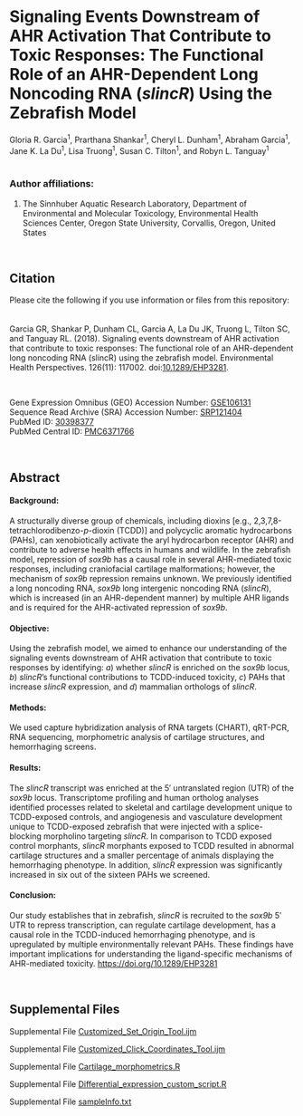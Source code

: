 # Signaling Events Downstream of AHR Activation That Contribute to Toxic Responses: The Functional Role of an AHR-Dependent Long Noncoding RNA (*slincR*) Using the Zebrafish Model

Gloria R. Garcia<sup>1</sup>, Prarthana Shankar<sup>1</sup>, Cheryl L. Dunham<sup>1</sup>, Abraham Garcia<sup>1</sup>, Jane K. La Du<sup>1</sup>, Lisa Truong<sup>1</sup>, Susan C. Tilton<sup>1</sup>, and Robyn L. Tanguay<sup>1</sup>
<br><br>
### Author affiliations:
  1. The Sinnhuber Aquatic Research Laboratory, Department of Environmental and Molecular Toxicology, Environmental Health Sciences Center, Oregon State University, Corvallis, Oregon, United States

<br>

## Citation
Please cite the following if you use information or files from this repository:
<br><br><br>
Garcia GR, Shankar P, Dunham CL, Garcia A, La Du JK, Truong L, Tilton SC, and Tanguay RL. (2018). Signaling events downstream of AHR activation that contribute to toxic responses: The functional role of an AHR-dependent long noncoding RNA (slincR) using the zebrafish model. Environmental Health Perspectives. 126(11): 117002. doi:[10.1289/EHP3281](https://doi.org/10.1289/EHP3281).

<br>

Gene Expression Omnibus (GEO) Accession Number: [GSE106131](https://www.ncbi.nlm.nih.gov/geo/query/acc.cgi?acc=GSE106131)
<br>
Sequence Read Archive (SRA) Accession Number: [SRP121404](https://trace.ncbi.nlm.nih.gov/Traces/sra/?study=SRP121404)
<br>
PubMed ID: [30398377](https://pubmed.ncbi.nlm.nih.gov/30398377/)
<br>
PubMed Central ID: [PMC6371766](https://www.ncbi.nlm.nih.gov/pmc/articles/PMC6371766/)

<br>

## Abstract
#### **Background:**
A structurally diverse group of chemicals, including dioxins [e.g., 2,3,7,8-tetrachlorodibenzo-*p*-dioxin (TCDD)] and polycyclic aromatic hydrocarbons (PAHs), can xenobiotically activate the aryl hydrocarbon receptor (AHR) and contribute to adverse health effects in humans and wildlife. In the zebrafish model, repression of *sox9b* has a causal role in several AHR-mediated toxic responses, including craniofacial cartilage malformations; however, the mechanism of *sox9b* repression remains unknown. We previously identified a long noncoding RNA, *sox9b* long intergenic noncoding RNA (*slincR*), which is increased (in an AHR-dependent manner) by multiple AHR ligands and is required for the AHR-activated repression of *sox9b*.

#### **Objective:**
Using the zebrafish model, we aimed to enhance our understanding of the signaling events downstream of AHR activation that contribute to toxic responses by identifying: *a*) whether *slincR* is enriched on the *sox9b* locus, *b*) *slincR*’s functional contributions to TCDD-induced toxicity, *c*) PAHs that increase *slincR* expression, and *d*) mammalian orthologs of *slincR*.

#### **Methods:**
We used capture hybridization analysis of RNA targets (CHART), qRT-PCR, RNA sequencing, morphometric analysis of cartilage structures, and hemorrhaging screens.

#### **Results:**
The *slincR* transcript was enriched at the 5′ untranslated region (UTR) of the *sox9b* locus. Transcriptome profiling and human ortholog analyses identified processes related to skeletal and cartilage development unique to TCDD-exposed controls, and angiogenesis and vasculature development unique to TCDD-exposed zebrafish that were injected with a splice-blocking morpholino targeting *slincR*. In comparison to TCDD exposed control morphants, *slincR* morphants exposed to TCDD resulted in abnormal cartilage structures and a smaller percentage of animals displaying the hemorrhaging phenotype. In addition, *slincR* expression was significantly increased in six out of the sixteen PAHs we screened.

#### **Conclusion:**
Our study establishes that in zebrafish, *slincR* is recruited to the *sox9b* 5′ UTR to repress transcription, can regulate cartilage development, has a causal role in the TCDD-induced hemorrhaging phenotype, and is upregulated by multiple environmentally relevant PAHs. These findings have important implications for understanding the ligand-specific mechanisms of AHR-mediated toxicity. https://doi.org/10.1289/EHP3281


<br>

## Supplemental Files
Supplemental File [Customized_Set_Origin_Tool.ijm](https://github.com/Tanguay-Lab/Manuscripts/blob/main/Garcia_et_al_(2018)_Environ_Health_Persp/Files/Customized_Set_Origin_Tool.ijm)

Supplemental File [Customized_Click_Coordinates_Tool.ijm](https://github.com/Tanguay-Lab/Manuscripts/blob/main/Garcia_et_al_(2018)_Environ_Health_Persp/Files/Customized_Click_Coordinates_Tool.ijm)

Supplemental File [Cartilage_morphometrics.R](https://github.com/Tanguay-Lab/Manuscripts/blob/main/Garcia_et_al_(2018)_Environ_Health_Persp/Files/Cartilage_morphometrics.R)

Supplemental File [Differential_expression_custom_script.R](https://github.com/Tanguay-Lab/Manuscripts/blob/main/Garcia_et_al_(2018)_Environ_Health_Persp/Files/Differential_expression_custom_script.R)

Supplemental File [sampleInfo.txt](https://github.com/Tanguay-Lab/Manuscripts/blob/main/Garcia_et_al_(2018)_Environ_Health_Persp/Files/sampleInfo.txt)
